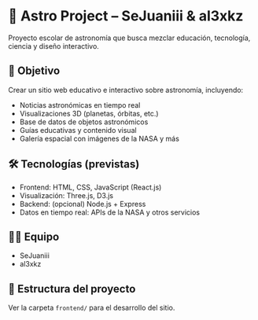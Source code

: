 # 🌌 Astro Project – SeJuaniii & al3xkz

Proyecto escolar de astronomía que busca mezclar educación, tecnología, ciencia y diseño interactivo.

## 🚀 Objetivo
Crear un sitio web educativo e interactivo sobre astronomía, incluyendo:
- Noticias astronómicas en tiempo real
- Visualizaciones 3D (planetas, órbitas, etc.)
- Base de datos de objetos astronómicos
- Guías educativas y contenido visual
- Galería espacial con imágenes de la NASA y más

## 🛠️ Tecnologías (previstas)
- Frontend: HTML, CSS, JavaScript (React.js)
- Visualización: Three.js, D3.js
- Backend: (opcional) Node.js + Express
- Datos en tiempo real: APIs de la NASA y otros servicios

## 👨‍🚀 Equipo
- SeJuaniii
- al3xkz

## 📁 Estructura del proyecto
Ver la carpeta `frontend/` para el desarrollo del sitio.
